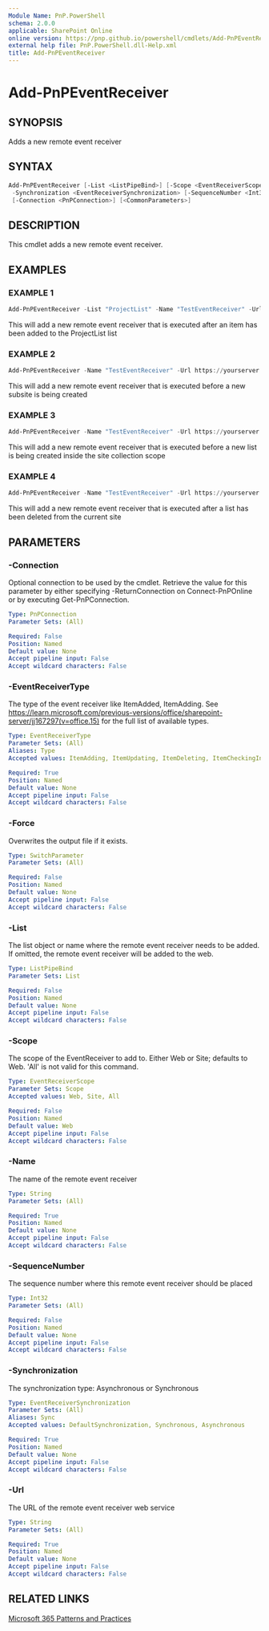 ```yaml
---
Module Name: PnP.PowerShell
schema: 2.0.0
applicable: SharePoint Online
online version: https://pnp.github.io/powershell/cmdlets/Add-PnPEventReceiver.html
external help file: PnP.PowerShell.dll-Help.xml
title: Add-PnPEventReceiver
---
```

  
# Add-PnPEventReceiver

## SYNOPSIS
Adds a new remote event receiver

## SYNTAX

```powershell
Add-PnPEventReceiver [-List <ListPipeBind>] [-Scope <EventReceiverScope>] -Name <String> -Url <String> -EventReceiverType <EventReceiverType>
 -Synchronization <EventReceiverSynchronization> [-SequenceNumber <Int32>] [-Force] 
 [-Connection <PnPConnection>] [<CommonParameters>]
```

## DESCRIPTION
This cmdlet adds a new remote event receiver.

## EXAMPLES

### EXAMPLE 1
```powershell
Add-PnPEventReceiver -List "ProjectList" -Name "TestEventReceiver" -Url https://yourserver.azurewebsites.net/eventreceiver.svc -EventReceiverType ItemAdded -Synchronization Asynchronous
```

This will add a new remote event receiver that is executed after an item has been added to the ProjectList list

### EXAMPLE 2
```powershell
Add-PnPEventReceiver -Name "TestEventReceiver" -Url https://yourserver.azurewebsites.net/eventreceiver.svc -EventReceiverType WebAdding -Synchronization Synchronous
```

This will add a new remote event receiver that is executed before a new subsite is being created

### EXAMPLE 3
```powershell
Add-PnPEventReceiver -Name "TestEventReceiver" -Url https://yourserver.azurewebsites.net/eventreceiver.svc -EventReceiverType ListAdding -Synchronization Synchronous -Scope Site
```

This will add a new remote event receiver that is executed before a new list is being created inside the site collection scope

### EXAMPLE 4
```powershell
Add-PnPEventReceiver -Name "TestEventReceiver" -Url https://yourserver.azurewebsites.net/eventreceiver.svc -EventReceiverType ListDeleted -Synchronization Asynchronous -Scope Web
```

This will add a new remote event receiver that is executed after a list has been deleted from the current site

## PARAMETERS

### -Connection
Optional connection to be used by the cmdlet. Retrieve the value for this parameter by either specifying -ReturnConnection on Connect-PnPOnline or by executing Get-PnPConnection.

```yaml
Type: PnPConnection
Parameter Sets: (All)

Required: False
Position: Named
Default value: None
Accept pipeline input: False
Accept wildcard characters: False
```

### -EventReceiverType
The type of the event receiver like ItemAdded, ItemAdding. See https://learn.microsoft.com/previous-versions/office/sharepoint-server/jj167297(v=office.15) for the full list of available types.

```yaml
Type: EventReceiverType
Parameter Sets: (All)
Aliases: Type
Accepted values: ItemAdding, ItemUpdating, ItemDeleting, ItemCheckingIn, ItemCheckingOut, ItemUncheckingOut, ItemAttachmentAdding, ItemAttachmentDeleting, ItemFileMoving, ItemVersionDeleting, FieldAdding, FieldUpdating, FieldDeleting, ListAdding, ListDeleting, SiteDeleting, WebDeleting, WebMoving, WebAdding, SiteMovingFromGeoLocation, GroupAdding, GroupUpdating, GroupDeleting, GroupUserAdding, GroupUserDeleting, RoleDefinitionAdding, RoleDefinitionUpdating, RoleDefinitionDeleting, RoleAssignmentAdding, RoleAssignmentDeleting, InheritanceBreaking, InheritanceResetting, WorkflowStarting, ItemAdded, ItemUpdated, ItemDeleted, ItemCheckedIn, ItemCheckedOut, ItemUncheckedOut, ItemAttachmentAdded, ItemAttachmentDeleted, ItemFileMoved, ItemFileConverted, ItemVersionDeleted, FieldAdded, FieldUpdated, FieldDeleted, ListAdded, ListDeleted, SiteDeleted, WebDeleted, WebMoved, WebProvisioned, WebRestored, GroupAdded, GroupUpdated, GroupDeleted, GroupUserAdded, GroupUserDeleted, RoleDefinitionAdded, RoleDefinitionUpdated, RoleDefinitionDeleted, RoleAssignmentAdded, RoleAssignmentDeleted, InheritanceBroken, InheritanceReset, WorkflowStarted, WorkflowPostponed, WorkflowCompleted, EntityInstanceAdded, EntityInstanceUpdated, EntityInstanceDeleted, AppInstalled, AppUpgraded, AppUninstalling, EmailReceived, ContextEvent, InvalidReceiver

Required: True
Position: Named
Default value: None
Accept pipeline input: False
Accept wildcard characters: False
```

### -Force
Overwrites the output file if it exists.

```yaml
Type: SwitchParameter
Parameter Sets: (All)

Required: False
Position: Named
Default value: None
Accept pipeline input: False
Accept wildcard characters: False
```

### -List
The list object or name where the remote event receiver needs to be added. If omitted, the remote event receiver will be added to the web.

```yaml
Type: ListPipeBind
Parameter Sets: List

Required: False
Position: Named
Default value: None
Accept pipeline input: False
Accept wildcard characters: False
```

### -Scope
The scope of the EventReceiver to add to. Either Web or Site; defaults to Web. 'All' is not valid for this command.

```yaml
Type: EventReceiverScope
Parameter Sets: Scope
Accepted values: Web, Site, All

Required: False
Position: Named
Default value: Web
Accept pipeline input: False
Accept wildcard characters: False
```

### -Name
The name of the remote event receiver

```yaml
Type: String
Parameter Sets: (All)

Required: True
Position: Named
Default value: None
Accept pipeline input: False
Accept wildcard characters: False
```

### -SequenceNumber
The sequence number where this remote event receiver should be placed

```yaml
Type: Int32
Parameter Sets: (All)

Required: False
Position: Named
Default value: None
Accept pipeline input: False
Accept wildcard characters: False
```

### -Synchronization
The synchronization type: Asynchronous or Synchronous

```yaml
Type: EventReceiverSynchronization
Parameter Sets: (All)
Aliases: Sync
Accepted values: DefaultSynchronization, Synchronous, Asynchronous

Required: True
Position: Named
Default value: None
Accept pipeline input: False
Accept wildcard characters: False
```

### -Url
The URL of the remote event receiver web service

```yaml
Type: String
Parameter Sets: (All)

Required: True
Position: Named
Default value: None
Accept pipeline input: False
Accept wildcard characters: False
```

## RELATED LINKS

[Microsoft 365 Patterns and Practices](https://aka.ms/m365pnp)
